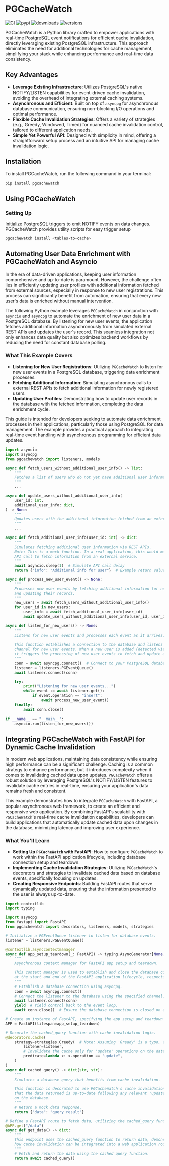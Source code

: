 # PGCacheWatch
[![CI](https://github.com/janbjorge/PGCacheWatch/actions/workflows/ci.yml/badge.svg)](https://github.com/janbjorge/PGCacheWatch/actions/workflows/ci.yml?query=branch%3Amain)
[![pypi](https://img.shields.io/pypi/v/PGCacheWatch.svg)](https://pypi.python.org/pypi/PGCacheWatch)
[![downloads](https://static.pepy.tech/badge/PGCacheWatch/month)](https://pepy.tech/project/PGCacheWatch)
[![versions](https://img.shields.io/pypi/pyversions/PGCacheWatch.svg)](https://github.com/janbjorge/PGCacheWatch)

PGCacheWatch is a Python library crafted to empower applications with real-time PostgreSQL event notifications for efficient cache invalidation, directly leveraging existing PostgreSQL infrastructure. This approach eliminates the need for additional technologies for cache management, simplifying your stack while enhancing performance and real-time data consistency.

## Key Advantages
- **Leverage Existing Infrastructure**: Utilizes PostgreSQL's native NOTIFY/LISTEN capabilities for event-driven cache invalidation, avoiding the overhead of integrating external caching systems.
- **Asynchronous and Efficient**: Built on top of `asyncpg` for asynchronous database communication, ensuring non-blocking I/O operations and optimal performance.
- **Flexible Cache Invalidation Strategies**: Offers a variety of strategies (e.g., Greedy, Windowed, Timed) for nuanced cache invalidation control, tailored to different application needs.
- **Simple Yet Powerful API**: Designed with simplicity in mind, offering a straightforward setup process and an intuitive API for managing cache invalidation logic.

## Installation
To install PGCacheWatch, run the following command in your terminal:
```bash
pip install pgcachewatch
```

## Using PGCacheWatch
### Setting Up
Initialize PostgreSQL triggers to emit NOTIFY events on data changes. PGCacheWatch provides utility scripts for easy trigger setup
```bash
pgcachewatch install <tables-to-cache>
```

## Automating User Data Enrichment with PGCacheWatch and Asyncio

In the era of data-driven applications, keeping user information comprehensive and up-to-date is paramount. However, the challenge often lies in efficiently updating user profiles with additional information fetched from external sources, especially in response to new user registrations. This process can significantly benefit from automation, ensuring that every new user's data is enriched without manual intervention.

The following Python example leverages `PGCacheWatch` in conjunction with `asyncio` and `asyncpg` to automate the enrichment of new user data in a PostgreSQL database. By listening for new user events, the application fetches additional information asynchronously from simulated external REST APIs and updates the user's record. This seamless integration not only enhances data quality but also optimizes backend workflows by reducing the need for constant database polling.

### What This Example Covers

- **Listening for New User Registrations**: Utilizing `PGCacheWatch` to listen for new user events in a PostgreSQL database, triggering data enrichment processes.
- **Fetching Additional Information**: Simulating asynchronous calls to external REST APIs to fetch additional information for newly registered users.
- **Updating User Profiles**: Demonstrating how to update user records in the database with the fetched information, completing the data enrichment cycle.

This guide is intended for developers seeking to automate data enrichment processes in their applications, particularly those using PostgreSQL for data management. The example provides a practical approach to integrating real-time event handling with asynchronous programming for efficient data updates.

```python
import asyncio
import asyncpg
from pgcachewatch import listeners, models

async def fetch_users_without_additional_user_info() -> list:
    """
    Fetches a list of users who do not yet have additional user information associated.
    """
    ...

async def update_users_without_additional_user_info(
    user_id: int,
    additional_user_info: dict,
) -> None:
    """
    Updates users with the additional information fetched from an external source.
    """
    ...

async def fetch_additional_user_info(user_id: int) -> dict:
    """
    Simulates fetching additional user information via REST APIs.
    Note: This is a mock function. In a real application, this would make an asynchronous
    API call to fetch information from an external service.
    """
    await asyncio.sleep(1)  # Simulate API call delay
    return {"info": "Additional info for user"}  # Example return value

async def process_new_user_event() -> None:
    """
    Processes new user events by fetching additional information for new users
    and updating their records.
    """
    new_users = await fetch_users_without_additional_user_info()
    for user_id in new_users:
        user_info = await fetch_additional_user_info(user_id)
        await update_users_without_additional_user_info(user_id, user_info)

async def listen_for_new_users() -> None:
    """
    Listens for new user events and processes each event as it arrives.
    
    This function establishes a connection to the database and listens on a specified
    channel for new user events. When a new user is added (detected via an "insert" operation),
    it triggers the processing of new user events to fetch and update additional information.
    """
    conn = await asyncpg.connect()  # Connect to your PostgreSQL database
    listener = listeners.PGEventQueue()
    await listener.connect(conn)

    try:
        print("Listening for new user events...")
        while event := await listener.get():
            if event.operation == "insert":
                await process_new_user_event()
    finally:
        await conn.close()

if __name__ == "__main__":
    asyncio.run(listen_for_new_users())
```

## Integrating PGCacheWatch with FastAPI for Dynamic Cache Invalidation
In modern web applications, maintaining data consistency while ensuring high performance can be a significant challenge. Caching is a common strategy to enhance performance, but it introduces complexity when it comes to invalidating cached data upon updates. `PGCacheWatch` offers a robust solution by leveraging PostgreSQL's NOTIFY/LISTEN features to invalidate cache entries in real-time, ensuring your application's data remains fresh and consistent.

This example demonstrates how to integrate `PGCacheWatch` with FastAPI, a popular asynchronous web framework, to create an efficient and responsive web application. By combining FastAPI's scalability with `PGCacheWatch`'s real-time cache invalidation capabilities, developers can build applications that automatically update cached data upon changes in the database, minimizing latency and improving user experience.

### What You'll Learn

- **Setting Up `PGCacheWatch` with FastAPI**: How to configure `PGCacheWatch` to work within the FastAPI application lifecycle, including database connection setup and teardown.
- **Implementing Cache Invalidation Strategies**: Utilizing `PGCacheWatch`'s decorators and strategies to invalidate cached data based on database events, specifically focusing on updates.
- **Creating Responsive Endpoints**: Building FastAPI routes that serve dynamically updated data, ensuring that the information presented to the user is always up-to-date.

```python
import contextlib
import typing

import asyncpg
from fastapi import FastAPI
from pgcachewatch import decorators, listeners, models, strategies

# Initialize a PGEventQueue listener to listen for database events.
listener = listeners.PGEventQueue()

@contextlib.asynccontextmanager
async def app_setup_teardown(_: FastAPI) -> typing.AsyncGenerator[None, None]:
    """
    Asynchronous context manager for FastAPI app setup and teardown.

    This context manager is used to establish and close the database connection
    at the start and end of the FastAPI application lifecycle, respectively.
    """
    # Establish a database connection using asyncpg.
    conn = await asyncpg.connect()
    # Connect the listener to the database using the specified channel.
    await listener.connect(conn)
    yield  # Yield control back to the event loop.
    await conn.close()  # Ensure the database connection is closed on app teardown.

# Create an instance of FastAPI, specifying the app setup and teardown actions.
APP = FastAPI(lifespan=app_setup_teardown)

# Decorate the cached_query function with cache invalidation logic.
@decorators.cache(
    strategy=strategies.Greedy(  # Note: Assuming 'Gready' is a typo, corrected to 'Greedy'.
        listener=listener,
        # Invalidate the cache only for 'update' operations on the database.
        predicate=lambda x: x.operation == "update",
    )
)
async def cached_query() -> dict[str, str]:
    """
    Simulates a database query that benefits from cache invalidation.

    This function is decorated to use PGCacheWatch's cache invalidation, ensuring
    that the data returned is up-to-date following any relevant 'update' operations
    on the database.
    """
    # Return a mock data response.
    return {"data": "query result"}

# Define a FastAPI route to fetch data, utilizing the cached_query function.
@APP.get("/data")
async def get_data() -> dict:
    """
    This endpoint uses the cached_query function to return data, demonstrating
    how cache invalidation can be integrated into a web application route.
    """
    # Fetch and return the data using the cached query function.
    return await cached_query()
```